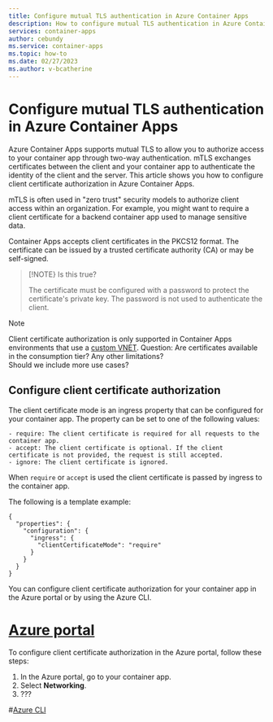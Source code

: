 ```yaml
---
title: Configure mutual TLS authentication in Azure Container Apps
description: How to configure mutual TLS authentication in Azure Container Apps
services: container-apps
author: cebundy
ms.service: container-apps
ms.topic: how-to
ms.date: 02/27/2023
ms.author: v-bcatherine
---
```


# Configure mutual TLS authentication in Azure Container Apps

Azure Container Apps supports mutual TLS to allow you to authorize access to your container app through two-way authentication. mTLS exchanges certificates between the client and your container app to authenticate the identity of the client and the server. This article shows you how to configure client certificate authorization in Azure Container Apps.
 
mTLS is often used in "zero trust" security models to authorize client access within an organization.  For example, you might want to require a client certificate for a backend container app used to manage sensitive data.

Container Apps accepts client certificates in the PKCS12 format.  The certificate can be issued by a trusted certificate authority (CA) or may be self-signed.  

> [!NOTE}
> Is this true?
>
>The certificate must be configured with a password to protect the certificate's private key.  The password is not used to authenticate the client.


>[!NOTE]
> Client certificate authorization is only supported in Container Apps environments that use a [custom VNET](vnet-custom.md).
> Question:  Are certificates available in the consumption tier?  Any other limitations?  
> Should we include more use cases?

## Configure client certificate authorization

The client certificate mode is an ingress property that can be configured for your container app.  The property can be set to one of the following values:

    - require: The client certificate is required for all requests to the container app.
    - accept: The client certificate is optional. If the client certificate is not provided, the request is still accepted.
    - ignore: The client certificate is ignored. 

When `require` or `accept` is used the client certificate is passed by ingress to the container app.


The following is a template example:

```text
{ 
  "properties": {
    "configuration": {
      "ingress": {
        "clientCertificateMode": "require"
      }
    }
  }
}
```

You can configure client certificate authorization for your container app in the Azure portal or by using the Azure CLI.  

# [Azure portal](#tab/azure-portal)

To configure client certificate authorization in the Azure portal, follow these steps:

1. In the Azure portal, go to your container app.
1. Select **Networking**.
1. ???


#[Azure CLI](#tab/azure-cli)
  



